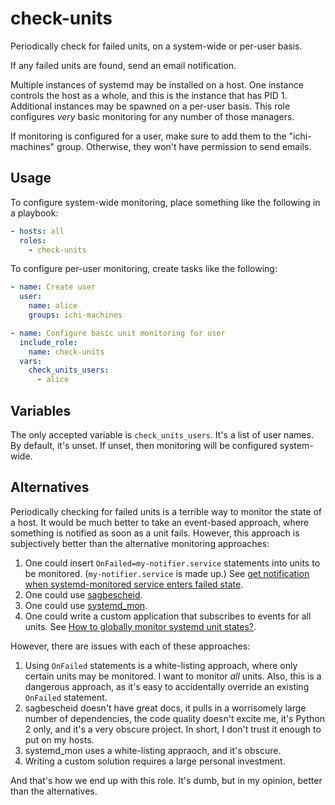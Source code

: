 check-units
===========

Periodically check for failed units, on a system-wide or per-user basis.

If any failed units are found, send an email notification.

Multiple instances of systemd may be installed on a host. One instance controls
the host as a whole, and this is the instance that has PID 1. Additional
instances may be spawned on a per-user basis. This role configures *very* basic
monitoring for any number of those managers.

If monitoring is configured for a user, make sure to add them to the
"ichi-machines" group. Otherwise, they won't have permission to send emails.

Usage
-----

To configure system-wide monitoring, place something like the following in a
playbook:

```yaml
- hosts: all
  roles:
    - check-units
```

To configure per-user monitoring, create tasks like the following:

```yaml
- name: Create user
  user:
    name: alice
    groups: ichi-machines

- name: Configure basic unit monitoring for user
  include_role:
    name: check-units
  vars:
    check_units_users:
      - alice
```

Variables
---------

The only accepted variable is ``check_units_users``. It's a list of user names.
By default, it's unset. If unset, then monitoring will be configured
system-wide.

Alternatives
------------

Periodically checking for failed units is a terrible way to monitor the state of
a host. It would be much better to take an event-based approach, where something
is notified as soon as a unit fails. However, this approach is subjectively
better than the alternative monitoring approaches:

1. One could insert `OnFailed=my-notifier.service` statements into units to be
   monitored. (`my-notifier.service` is made up.) See [get notification when
   systemd-monitored service enters failed
   state](https://serverfault.com/q/694818).
2. One could use [sagbescheid](http://sagbescheid.readthedocs.io/en/latest/).
3. One could use [systemd\_mon](https://github.com/joonty/systemd_mon).
4. One could write a custom application that subscribes to events for all units.
   See [How to globally monitor systemd unit
   states?](https://unix.stackexchange.com/q/309250).

However, there are issues with each of these approaches:

1. Using `OnFailed` statements is a white-listing approach, where only certain
   units may be monitored. I want to monitor *all* units. Also, this is a
   dangerous approach, as it's easy to accidentally override an existing
   `OnFailed` statement.
2. sagbescheid doesn't have great docs, it pulls in a worrisomely large number
   of dependencies, the code quality doesn't excite me, it's Python 2 only, and
   it's a very obscure project. In short, I don't trust it enough to put on my
   hosts.
3. systemd\_mon uses a white-listing appraoch, and it's obscure.
4. Writing a custom solution requires a large personal investment.

And that's how we end up with this role. It's dumb, but in my opinion, better
than the alternatives.
